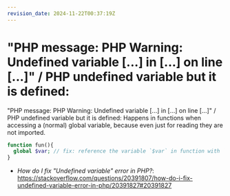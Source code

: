 ```yaml
---
revision_date: 2024-11-22T00:37:19Z
---
```

# "PHP message: PHP Warning: Undefined variable [...] in [...] on line [...]" / PHP undefined variable but it is defined:
"PHP message: PHP Warning: Undefined variable [...] in [...] on line [...]" / PHP undefined variable but it is defined:
Happens in functions when accessing a (normal) global variable, because even just for reading they are not imported.
```php
function fun(){
  global $var; // fix: reference the variable `$var` in function with `global` keyword
}
```
* *How do I fix "Undefined variable" error in PHP?*: https://stackoverflow.com/questions/20391807/how-do-i-fix-undefined-variable-error-in-php/20391827#20391827